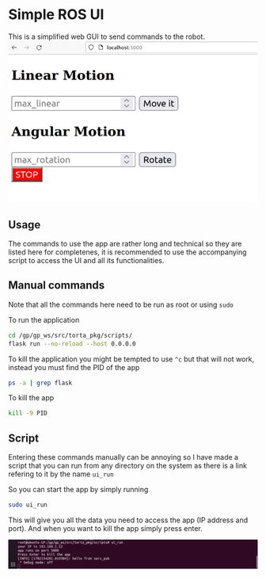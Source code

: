 # Simple ROS UI
This is a simplified web GUI to send commands to the robot.
![](imgs/ui_demo.png)

## Usage
The commands to use the app are rather long and technical so they are listed here for completenes, it is recommended to use the accompanying script to access the UI and all its functionalities.

## Manual commands
Note that all the commands here need to be run as root or using `sudo`

To run the application

```bash
cd /gp/gp_ws/src/torta_pkg/scripts/
flask run --no-reload --host 0.0.0.0
```

To kill the application you might be tempted to use `^c` but that will not work, instead you must find the PID of the app
```bash
ps -a | grep flask
```

To kill the app
```bash
kill -9 PID
```

## Script
Entering these commands manually can be annoying so I have made a script that you can run from any directory on the system as there is a link refering to it by the name `ui_run`

So you can start the app by simply running
```bash
sudo ui_run
```
This will give you all the data you need to access the app (IP address and port). And when you want to kill the app simply press enter.

![](imgs/script_demo.png)
